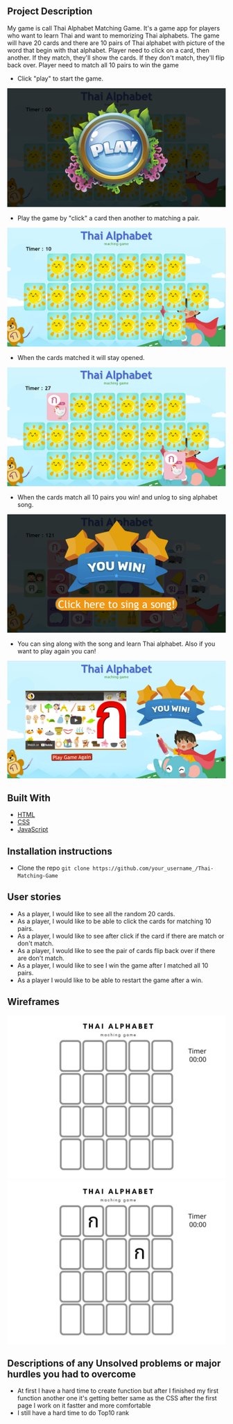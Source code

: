  ## Project Description
 My game is call Thai Alphabet Matching Game. It's a game app for players who want to learn Thai and want to memorizing Thai alphabets. The game will have 20 cards and there are 10 pairs of Thai alphabet with picture of the word that begin with that alphabet. Player need to click on a card, then another. If they match, they'll show the cards. If they don't match, they'll flip back over. Player need to match all 10 pairs to win the game

 - Click "play" to start the game.

![Getting Started](snipgame/start.png)

- Play the game by "click" a card then another to matching a pair.

![Getting Started](snipgame/game1.png)

- When the cards matched it will stay opened.

![Getting Started](snipgame/game2.png)

- When the cards match all 10 pairs you win! and unlog to sing alphabet song.

![Getting Started](snipgame/win.png)

- You can sing along with the song and learn Thai alphabet. Also if you want to play again you can! 

![Getting Started](snipgame/vdo.png)

## Built With
- [HTML](#html)
- [CSS](#css)
- [JavaScript](#javascript)

## Installation instructions

- Clone the repo
`git clone https://github.com/your_username_/Thai-Matching-Game`

## User stories

- As a player, I would like to see all the random 20 cards.
- As a player, I would like to be able to click the cards for matching 10 pairs.
- As a player, I would like to see after click if the card if there are match or don't match.
- As a player, I would like to see the pair of cards flip back over if there are don't match.
- As a player, I would like to see I win the game after I matched all 10 pairs.
- As a player I would like to be able to restart the game after a win.

## Wireframes
![Getting Started](snipgame/wireframes1.jfif)
![Getting Started](snipgame/wireframes2.jfif)

 ## Descriptions of any Unsolved problems or major hurdles you had to overcome
 
 - At first I have a hard time to create function but after I finished my first function another one it's getting better same as the CSS after the first page I work on it fastter and more comfortable  
 - I still have a hard time to do Top10 rank